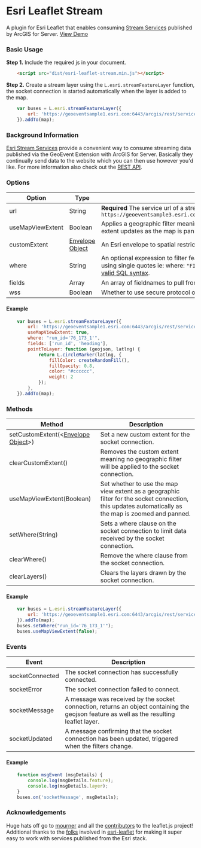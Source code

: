 # Esri Leaflet Stream
A plugin for Esri Leaflet that enables consuming [Stream Services](http://server.arcgis.com/en/geoevent-extension/latest/process-event-data/stream-services.htm) published by ArcGIS for Server. [View Demo](https://rowanwins.github.io/esri-leaflet-stream/example/)

### Basic Usage
**Step 1.** Include the required js in your document. 

```html
   	<script src="dist/esri-leaflet-stream.min.js"></script>
```

**Step 2.** Create a stream layer using the `L.esri.streamFeatureLayer` function, the socket connection is started automatically when the layer is added to the map.

```js
	var buses = L.esri.streamFeatureLayer({
		url: 'https://geoeventsample1.esri.com:6443/arcgis/rest/services/LABus/StreamServer'
	}).addTo(map);
```

### Background Information
[Esri Stream Services](http://server.arcgis.com/en/geoevent-extension/latest/process-event-data/stream-services.htm) provide a convenient way to consume streaming data published via the GeoEvent Extension with ArcGIS for Server. Basically they continually send data to the website which you can then use however you'd like. For more information also check out the [REST API](http://resources.arcgis.com/en/help/arcgis-rest-api/index.html#//02r300000288000000).


### Options
| Option        | Type   | Description   | 
| ------------- |--------|---------------|
| url | String | **Required** The service url of a streaming layer eg `https://geoeventsample3.esri.com:6443/arcgis/rest/services/SeattleBus/StreamServer` |
| useMapViewExtent | Boolean | Applies a geographic filter meaning data is only sent for the current map view (*note:* the extent updates as the map is panned and zoomed). Defaults to false. |
| customExtent | [Envelope Object](http://resources.arcgis.com/en/help/arcgis-rest-api/index.html#//02r3000000n1000000) | An Esri envelope to spatial restrict the features. Not set by default. |
| where | String | An optional expression to filter features server side. String values should be denoted using single quotes ie: where: `"FIELDNAME = 'field value'"`; More information about [valid SQL syntax](http://resources.arcgis.com/en/help/main/10.2/index.html#/SQL_reference_for_query_expressions_used_in_ArcGIS/00s500000033000000/). |
| fields | Array | An array of fieldnames to pull from the service. Includes all fields by default. |
| wss | Boolean | Whether to use secure protocol or not. Set to `false` as default. |

#### Example
```js
	var buses = L.esri.streamFeatureLayer({
		url: 'https://geoeventsample1.esri.com:6443/arcgis/rest/services/LABus/StreamServer',
		useMapViewExtent: true,
		where: "run_id='76_173_1'",
		fields: ['run_id', 'heading'],
		pointToLayer: function (geojson, latlng) {
			return L.circleMarker(latlng, {
				fillColor: createRandomFill(),
				fillOpacity: 0.8,
				color: "#cccccc",
				weight: 2
			});
		},
	}).addTo(map);

```

### Methods
| Method        | Description   | 
| ------------- |---------------|
| setCustomExtent(<[Envelope Object](http://resources.arcgis.com/en/help/arcgis-rest-api/index.html#//02r3000000n1000000)>) | Set a new custom extent for the socket connection. |
| clearCustomExtent() | Removes the custom extent meaning no geographic filter will be applied to the socket connection. |
| useMapViewExtent(Boolean) | Set whether to use the map view extent as a geographic filter for the socket connection, this updates automatically as the map is zoomed and panned. |
| setWhere(String) | Sets a where clause on the socket connection to limit data received by the socket connection. |
| clearWhere() | Remove the where clause from the socket connection. |
| clearLayers() | Clears the layers drawn by the socket connection. |


#### Example
```js
	var buses = L.esri.streamFeatureLayer({
		url: 'https://geoeventsample1.esri.com:6443/arcgis/rest/services/LABus/StreamServer'
	}).addTo(map);
	buses.setWhere("run_id='76_173_1'");
	buses.useMapViewExtent(false);
```

### Events
| Event        | Description   | 
| ------------ |---------------|
| socketConnected | The socket connection has successfully connected. |
| socketError | The socket connection failed to connect. |
| socketMessage | A message was received by the socket connection, returns an object containing the geojson feature as well as the resulting leaflet layer. |
| socketUpdated | A message confirming that the socket connection has been updated, triggered when the filters change. |

#### Example
```js
	function msgEvent (msgDetails) {
		console.log(msgDetails.feature);
		console.log(msgDetails.layer);
	}
	buses.on('socketMessage', msgDetails);
```

### Acknowledgements
Huge hats off go to [mourner](https://github.com/mourner) and all the [contributors](https://github.com/Leaflet/Leaflet/graphs/contributors) to the leaflet.js project! Additional thanks to the [folks](https://github.com/Esri/esri-leaflet/graphs/contributors) involved in [esri-leaflet](http://esri.github.io/esri-leaflet/) for making it super easy to work with services published from the Esri stack.